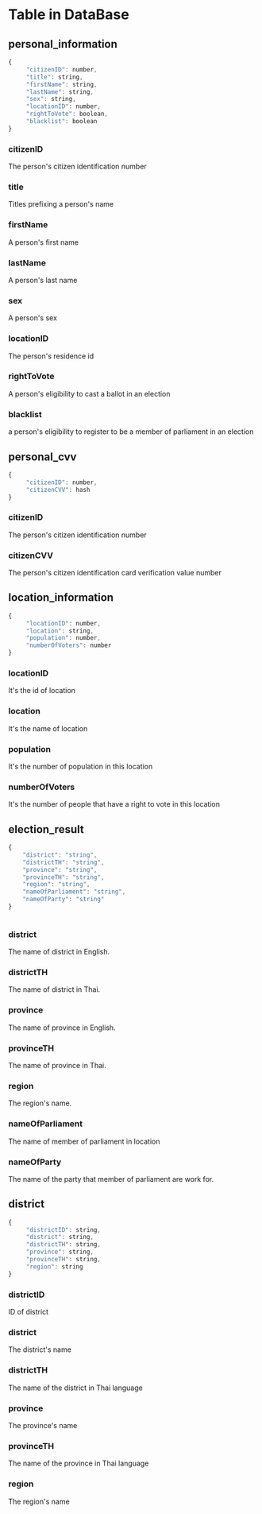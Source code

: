 # Table in DataBase

## personal_information

```js
{
     "citizenID": number,
     "title": string,
     "firstName": string,
     "lastName": string,
     "sex": string,
     "locationID": number,
     "rightToVote": boolean,
     "blacklist": boolean
}
```
### citizenID
The person's citizen identification number

### title
Titles prefixing a person's name

### firstName
A person's first name

### lastName
A person's last name

### sex
A person's sex

### locationID
The person's residence id

### rightToVote
A person's eligibility to cast a ballot in an election

### blacklist
a person's eligibility to register to be a member of parliament in an election

## personal_cvv

```js
{
     "citizenID": number,
     "citizenCVV": hash
}
```

### citizenID
The person's citizen identification number

### citizenCVV
The person's citizen identification card verification value number

## location_information

```js
{
     "locationID": number, 
     "location": string,
     "population": number,
     "numberOfVoters": number
}
```

### locationID
It's the id of location

### location
It's the name of location

### population
It's the number of population in this location

### numberOfVoters
It's the number of people that have a right to vote in this location

## election_result

```js
{
    "district": "string",
    "districtTH": "string",
    "province": "string",
    "provinceTH": "string",
    "region": "string",
    "nameOfParliament": "string",
    "nameOfParty": "string"
}
     
```

### district
The name of district in English.  

### districtTH
The name of district in Thai.  

### province  
The name of province in English.  

### provinceTH  
The name of province in Thai.  

### region  
The region's name.  

### nameOfParliament  
The name of member of parliament in location

### nameOfParty
The name of the party that member of parliament are work for.  

## district

```js
{
     "districtID": string,
     "district": string,
     "districtTH": string,
     "province": string,
     "provinceTH": string,
     "region": string
}
```

### districtID
ID of district

### district
The district's name

### districtTH
The name of the district in Thai language

### province
The province's name

### provinceTH
The name of the province in Thai language

### region
The region's name

